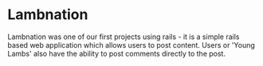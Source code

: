 # Lambnation

Lambnation was one of our first projects using rails - it is a simple rails based web application which allows users to post content. Users or 'Young Lambs' also have the ability to post comments directly to the post.
